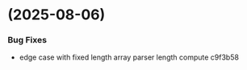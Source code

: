 #  (2025-08-06)


### Bug Fixes

* edge case with fixed length array parser length compute c9f3b58



